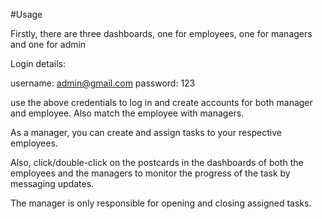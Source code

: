 #Usage

Firstly, there are three dashboards, one for employees, one for managers and one for admin

Login details:

username: admin@gmail.com
password: 123

use the above credentials to log in and create accounts for both manager and employee. Also match the employee with managers.

As a manager, you can create and assign tasks to your respective employees.

Also, click/double-click on the postcards in the dashboards of both the employees and the managers to monitor the progress of the task by messaging updates.

The manager is only responsible for opening and closing assigned tasks.
